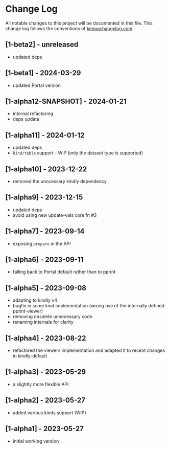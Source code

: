 # Change Log
All notable changes to this project will be documented in this file. This change log follows the conventions of [keepachangelog.com](http://keepachangelog.com/).

## [1-beta2] - unreleased
- updated deps

## [1-beta1] - 2024-03-29
- updated Portal version

## [1-alpha12-SNAPSHOT] - 2024-01-21
- internal refactoring
- deps update

## [1-alpha11] - 2024-01-12
- updated deps
- `kind/table` support - WIP (only the dataset type is supported)

## [1-alpha10] - 2023-12-22
- removed the unncessary kindly dependency

## [1-alpha9] - 2023-12-15
- updated deps
- avoid using new update-vals core fn #3

## [1-alpha7] - 2023-09-14
- exposing `prepare` in the API

## [1-alpha6] - 2023-09-11
- falling back to Portal default rather than to pprint

## [1-alpha5] - 2023-09-08
- adapting to kindly v4
- bugfix in some kind implementation (wrong use of the internally defined pprint-viewer)
- removing obsolete unnecessary code
- renaming internals for clarity

## [1-alpha4] - 2023-08-22
- refactored the viewers implementation and adapted it to recent changes in kindly-default

## [1-alpha3] - 2023-05-29
- a slightly more flexible API

## [1-alpha2] - 2023-05-27
- added various kinds support (WIP)

## [1-alpha1] - 2023-05-27
- initial working version

